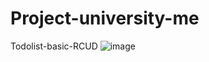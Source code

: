 # Project-university-me
Todolist-basic-RCUD
![image](https://github.com/NaritNt/Project-university-me/assets/131785594/36604c6d-fad6-453f-9324-ee66bd22c6f0)
